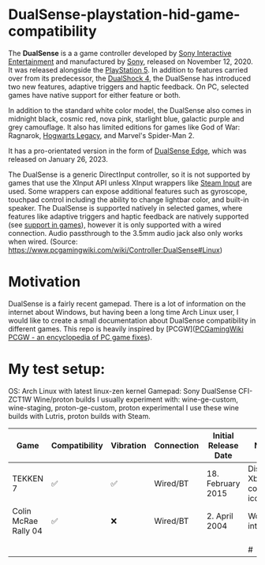 # DualSense-playstation-hid-game-compatibility

The **DualSense** is a a game controller developed by [Sony Interactive Entertainment](https://www.pcgamingwiki.com/wiki/Company:Sony_Interactive_Entertainment "Company:Sony Interactive Entertainment") and manufactured by [Sony](https://www.pcgamingwiki.com/wiki/Company:Sony "Company:Sony"), released on November 12, 2020. It was released alongside the [PlayStation 5](https://www.pcgamingwiki.com/wiki/Emulation:PlayStation_5 "Emulation:PlayStation 5").
In addition to features carried over from its predecessor, the [DualShock 4](https://www.pcgamingwiki.com/wiki/Controller:DualShock_4 "Controller:DualShock 4"), the DualSense has introduced two new features, adaptive triggers and haptic feedback. On PC, selected games have native support for either feature or both.

In addition to the standard white color model, the DualSense also comes in midnight black, cosmic red, nova pink, starlight blue, galactic purple and grey camouflage. It also has limited editions for games like God of War: Ragnarok, [Hogwarts Legacy](https://www.pcgamingwiki.com/wiki/Hogwarts_Legacy "Hogwarts Legacy"), and Marvel's Spider-Man 2.

It has a pro-orientated version in the form of [DualSense Edge](https://www.pcgamingwiki.com/wiki/Controller:DualSense_Edge "Controller:DualSense Edge"), which was released on January 26, 2023.

The DualSense is a generic DirectInput controller, so it is not supported by games that use the XInput API unless XInput wrappers like [Steam Input](https://www.pcgamingwiki.com/wiki/Steam_Input "Steam Input") are used. Some wrappers can expose additional features such as gyroscope, touchpad control including the ability to change lightbar color, and built-in speaker. The DualSense is supported natively in selected games, where features like adaptive triggers and haptic feedback are natively supported (see [support in games](https://www.pcgamingwiki.com/wiki/Controller:DualSense#Support_in_games)), however it is only supported with a wired connection. Audio passthrough to the 3.5mm audio jack also only works when wired.
(Source: https://www.pcgamingwiki.com/wiki/Controller:DualSense#Linux)

# Motivation

DualSense is a fairly recent gamepad. There is a lot of information on the internet about Windows, but having been a long time Arch Linux user, I would like to create a small documentation about DualSense compatibility in different games.  This repo is heavily inspired by [PCGW]([PCGamingWiki PCGW - an encyclopedia of PC game fixes](https://www.pcgamingwiki.com/wiki/Home)). 

# My test setup:

OS: Arch Linux with latest linux-zen kernel
Gamepad: Sony DualSense CFI-ZCT1W
Wine/proton builds I usually experiment with: wine-ge-custom, wine-staging, proton-ge-custom,  proton experimental
I use these wine builds with Lutris, proton builds with Steam.

| Game                 | Compatibility | Vibration | Connection | Initial Release Date | Notes                           |
| -------------------- | ------------- | --------- | ---------- | -------------------- | ------------------------------- |
| TEKKEN 7             | ✅             | ✅         | Wired/BT   | 18. February 2015    | Displays Xbox controller icons. |
| Colin McRae Rally 04 | ✅             | ❌         | Wired/BT   | 2. April 2004        | Works as intended.              |
|                      |               |           |            |                      |                                 |
|                      |               |           |            |                      |                                 |
|                      |               |           |            |                      | #                               |


